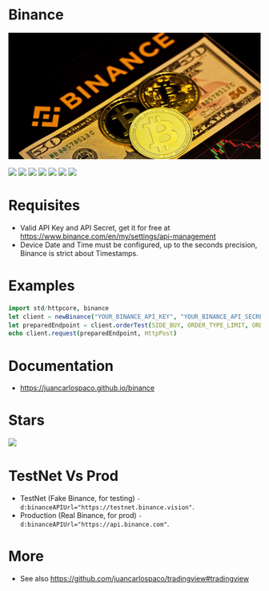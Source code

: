 # Binance

![](binance.jpg)

![](https://github.com/juancarlospaco/binance/actions/workflows/build.yml/badge.svg)
![](https://img.shields.io/github/languages/top/juancarlospaco/binance?style=for-the-badge)
![](https://img.shields.io/github/stars/juancarlospaco/binance?style=for-the-badge)
![](https://img.shields.io/github/languages/code-size/juancarlospaco/binance?style=for-the-badge)
![](https://img.shields.io/github/issues-raw/juancarlospaco/binance?style=for-the-badge)
![](https://img.shields.io/github/issues-pr-raw/juancarlospaco/binance?style=for-the-badge)
![](https://img.shields.io/github/last-commit/juancarlospaco/binance?style=for-the-badge)


# Requisites

- Valid API Key and API Secret, get it for free at https://www.binance.com/en/my/settings/api-management
- Device Date and Time must be configured, up to the seconds precision, Binance is strict about Timestamps.


# Examples

```nim
import std/httpcore, binance
let client = newBinance("YOUR_BINANCE_API_KEY", "YOUR_BINANCE_API_SECRET")
let preparedEndpoint = client.orderTest(SIDE_BUY, ORDER_TYPE_LIMIT, ORDER_RESP_TYPE_FULL, $TIME_IN_FORCE_GTC, "1", "BTCUSDT", 0.1, 10_000.00)
echo client.request(preparedEndpoint, HttpPost)
```


# Documentation

- https://juancarlospaco.github.io/binance


# Stars

![](https://starchart.cc/juancarlospaco/binance.svg)


# TestNet Vs Prod

- TestNet (Fake Binance, for testing) ` -d:binanceAPIUrl="https://testnet.binance.vision" `.
- Production (Real Binance, for prod) ` -d:binanceAPIUrl="https://api.binance.com" `.


# More

- See also https://github.com/juancarlospaco/tradingview#tradingview
